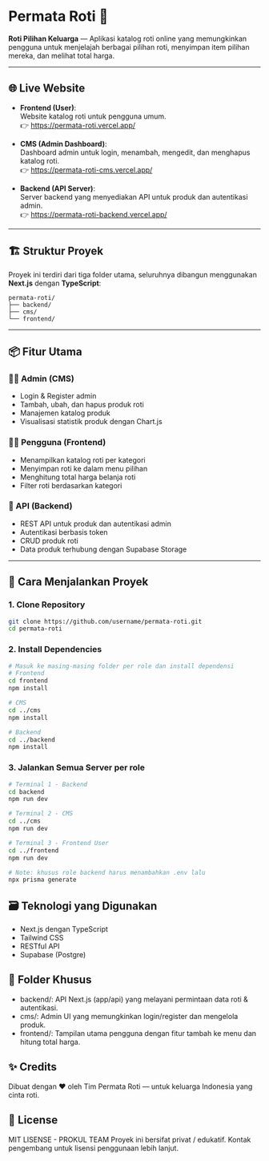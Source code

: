 # Permata Roti 🍞

**Roti Pilihan Keluarga** — Aplikasi katalog roti online yang memungkinkan pengguna untuk menjelajah berbagai pilihan roti, menyimpan item pilihan mereka, dan melihat total harga.

---

## 🌐 Live Website

- **Frontend (User)**:  
  Website katalog roti untuk pengguna umum.  
  👉 https://permata-roti.vercel.app/

- **CMS (Admin Dashboard)**:  
  Dashboard admin untuk login, menambah, mengedit, dan menghapus katalog roti.  
  👉 https://permata-roti-cms.vercel.app/

- **Backend (API Server)**:  
  Server backend yang menyediakan API untuk produk dan autentikasi admin.  
  👉 https://permata-roti-backend.vercel.app/

---

## 🏗️ Struktur Proyek

Proyek ini terdiri dari tiga folder utama, seluruhnya dibangun menggunakan **Next.js** dengan **TypeScript**:

```
permata-roti/
├── backend/
├── cms/
└── frontend/
```

---

## 📦 Fitur Utama

### 👨‍🍳 Admin (CMS)

- Login & Register admin
- Tambah, ubah, dan hapus produk roti
- Manajemen katalog produk
- Visualisasi statistik produk dengan Chart.js

### 🧑‍🦱 Pengguna (Frontend)

- Menampilkan katalog roti per kategori
- Menyimpan roti ke dalam menu pilihan
- Menghitung total harga belanja roti
- Filter roti berdasarkan kategori

### 🔌 API (Backend)

- REST API untuk produk dan autentikasi admin
- Autentikasi berbasis token
- CRUD produk roti
- Data produk terhubung dengan Supabase Storage

---

## 🚀 Cara Menjalankan Proyek

### 1. Clone Repository

```bash
git clone https://github.com/username/permata-roti.git
cd permata-roti
```

### **2. Install Dependencies**

```bash
# Masuk ke masing-masing folder per role dan install dependensi
# Frontend
cd frontend
npm install

# CMS
cd ../cms
npm install

# Backend
cd ../backend
npm install

```

### 3. Jalankan Semua Server per role

```bash
# Terminal 1 - Backend
cd backend
npm run dev

# Terminal 2 - CMS
cd ../cms
npm run dev

# Terminal 3 - Frontend User
cd ../frontend
npm run dev

# Note: khusus role backend harus menambahkan .env lalu
npx prisma generate
```

## 🗃️ Teknologi yang Digunakan

- Next.js dengan TypeScript
- Tailwind CSS
- RESTful API
- Supabase (Postgre)

## 📁 Folder Khusus

- backend/: API Next.js (app/api) yang melayani permintaan data roti & autentikasi.
- cms/: Admin UI yang memungkinkan login/register dan mengelola produk.
- frontend/: Tampilan utama pengguna dengan fitur tambah ke menu dan hitung total harga.

## ✨ Credits

Dibuat dengan ❤️ oleh Tim Permata Roti — untuk keluarga Indonesia yang cinta roti.

## 📜 License
MIT LISENSE - PROKUL TEAM
Proyek ini bersifat privat / edukatif. Kontak pengembang untuk lisensi penggunaan lebih lanjut.

